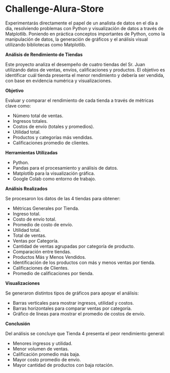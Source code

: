 # Challenge-Alura-Store


Experimentarás directamente el papel de un analista de datos en el día a día, resolviendo problemas con Python y visualización de datos a través de Matplotlib. Poniendo en práctica conceptos importantes de Python, como la manipulación de datos, la generación de gráficos y el análisis visual utilizando bibliotecas como Matplotlib.

**Análisis de Rendimiento de Tiendas**

Este proyecto analiza el desempeño de cuatro tiendas del Sr. Juan utilizando datos de ventas, envíos, calificaciones y productos. El objetivo es identificar cuál tienda presenta el menor rendimiento y debería ser vendida, con base en evidencia numérica y visualizaciones.

**Objetivo**

Evaluar y comparar el rendimiento de cada tienda a través de métricas clave como:

* Número total de ventas.
* Ingresos totales.
* Costos de envío (totales y promedios).
* Utilidad total.
* Productos y categorías más vendidas.
* Calificaciones promedio de clientes.

**Herramientas Utilizadas**

* Python.
* Pandas para el procesamiento y análisis de datos.
* Matplotlib para la visualización gráfica.
* Google Colab como entorno de trabajo.

**Análisis Realizados**

Se procesaron los datos de las 4 tiendas para obtener:

* Métricas Generales por Tienda.
* Ingreso total.
* Costo de envío total.
* Promedio de costo de envío.
* Utilidad total.
* Total de ventas.
* Ventas por Categoría.
* Cantidad de ventas agrupadas por categoría de producto.
* Comparación entre tiendas.
* Productos Más y Menos Vendidos.
* Identificación de los productos con más y menos ventas por tienda.
* Calificaciones de Clientes.
* Promedio de calificaciones por tienda.

**Visualizaciones**

Se generaron distintos tipos de gráficos para apoyar el análisis:

* Barras verticales para mostrar ingresos, utilidad y costos.
* Barras horizontales para comparar ventas por categoría.
* Gráfico de líneas para mostrar el promedio de costos de envío.

**Conclusión**

Del análisis se concluye que Tienda 4 presenta el peor rendimiento general:

* Menores ingresos y utilidad.
* Menor volumen de ventas.
* Calificación promedio más baja.
* Mayor costo promedio de envío.
* Mayor cantidad de productos con baja rotación.
